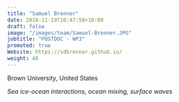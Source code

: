 ```yaml
---
title: "Samuel Brenner"
date: 2018-11-19T10:47:58+10:00
draft: false
image: "/images/team/Samuel-Brenner.JPG"
jobtitle: "POSTDOC - WP3"
promoted: true
Website: https://sdbrenner.github.io/
weight: 48
---
```


Brown University, United States

*Sea ice-ocean interactions, ocean mixing, surface waves*
